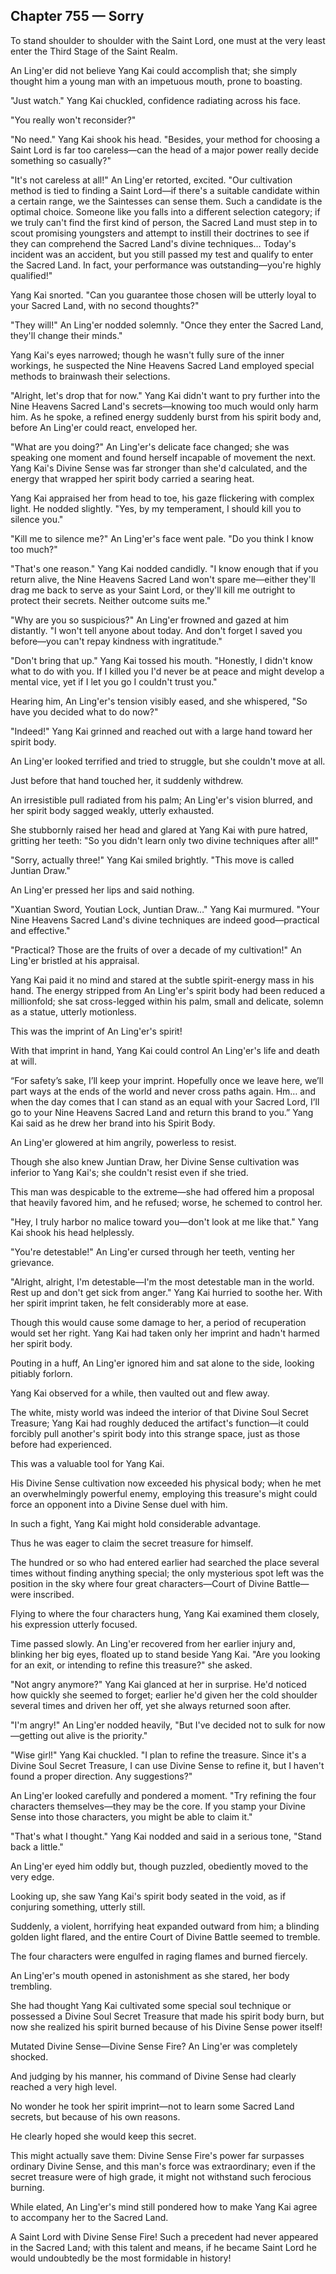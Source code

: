 ## Chapter 755 — Sorry

To stand shoulder to shoulder with the Saint Lord, one must at the very least enter the Third Stage of the Saint Realm.

An Ling'er did not believe Yang Kai could accomplish that; she simply thought him a young man with an impetuous mouth, prone to boasting.

"Just watch." Yang Kai chuckled, confidence radiating across his face.

"You really won't reconsider?"

"No need." Yang Kai shook his head. "Besides, your method for choosing a Saint Lord is far too careless—can the head of a major power really decide something so casually?"

"It's not careless at all!" An Ling'er retorted, excited. "Our cultivation method is tied to finding a Saint Lord—if there's a suitable candidate within a certain range, we the Saintesses can sense them. Such a candidate is the optimal choice. Someone like you falls into a different selection category; if we truly can't find the first kind of person, the Sacred Land must step in to scout promising youngsters and attempt to instill their doctrines to see if they can comprehend the Sacred Land's divine techniques… Today's incident was an accident, but you still passed my test and qualify to enter the Sacred Land. In fact, your performance was outstanding—you're highly qualified!"

Yang Kai snorted. "Can you guarantee those chosen will be utterly loyal to your Sacred Land, with no second thoughts?"

"They will!" An Ling'er nodded solemnly. "Once they enter the Sacred Land, they'll change their minds."

Yang Kai's eyes narrowed; though he wasn't fully sure of the inner workings, he suspected the Nine Heavens Sacred Land employed special methods to brainwash their selections.

"Alright, let's drop that for now." Yang Kai didn't want to pry further into the Nine Heavens Sacred Land's secrets—knowing too much would only harm him. As he spoke, a refined energy suddenly burst from his spirit body and, before An Ling'er could react, enveloped her.

"What are you doing?" An Ling'er's delicate face changed; she was speaking one moment and found herself incapable of movement the next. Yang Kai's Divine Sense was far stronger than she'd calculated, and the energy that wrapped her spirit body carried a searing heat.

Yang Kai appraised her from head to toe, his gaze flickering with complex light. He nodded slightly. "Yes, by my temperament, I should kill you to silence you."

"Kill me to silence me?" An Ling'er's face went pale. "Do you think I know too much?"

"That's one reason." Yang Kai nodded candidly. "I know enough that if you return alive, the Nine Heavens Sacred Land won't spare me—either they'll drag me back to serve as your Saint Lord, or they'll kill me outright to protect their secrets. Neither outcome suits me."

"Why are you so suspicious?" An Ling'er frowned and gazed at him distantly. "I won't tell anyone about today. And don't forget I saved you before—you can't repay kindness with ingratitude."

"Don't bring that up." Yang Kai tossed his mouth. "Honestly, I didn't know what to do with you. If I killed you I'd never be at peace and might develop a mental vice, yet if I let you go I couldn't trust you."

Hearing him, An Ling'er's tension visibly eased, and she whispered, "So have you decided what to do now?"

"Indeed!" Yang Kai grinned and reached out with a large hand toward her spirit body.

An Ling'er looked terrified and tried to struggle, but she couldn't move at all.

Just before that hand touched her, it suddenly withdrew.

An irresistible pull radiated from his palm; An Ling'er's vision blurred, and her spirit body sagged weakly, utterly exhausted.

She stubbornly raised her head and glared at Yang Kai with pure hatred, gritting her teeth: "So you didn't learn only two divine techniques after all!"

"Sorry, actually three!" Yang Kai smiled brightly. "This move is called Juntian Draw."

An Ling'er pressed her lips and said nothing.

"Xuantian Sword, Youtian Lock, Juntian Draw…" Yang Kai murmured. "Your Nine Heavens Sacred Land's divine techniques are indeed good—practical and effective."

"Practical? Those are the fruits of over a decade of my cultivation!" An Ling'er bristled at his appraisal.

Yang Kai paid it no mind and stared at the subtle spirit-energy mass in his hand. The energy stripped from An Ling'er's spirit body had been reduced a millionfold; she sat cross-legged within his palm, small and delicate, solemn as a statue, utterly motionless.

This was the imprint of An Ling'er's spirit!

With that imprint in hand, Yang Kai could control An Ling'er's life and death at will.

“For safety’s sake, I’ll keep your imprint. Hopefully once we leave here, we’ll part ways at the ends of the world and never cross paths again. Hm… and when the day comes that I can stand as an equal with your Sacred Lord, I’ll go to your Nine Heavens Sacred Land and return this brand to you.” Yang Kai said as he drew her brand into his Spirit Body.

An Ling'er glowered at him angrily, powerless to resist.

Though she also knew Juntian Draw, her Divine Sense cultivation was inferior to Yang Kai's; she couldn't resist even if she tried.

This man was despicable to the extreme—she had offered him a proposal that heavily favored him, and he refused; worse, he schemed to control her.

"Hey, I truly harbor no malice toward you—don't look at me like that." Yang Kai shook his head helplessly.

"You're detestable!" An Ling'er cursed through her teeth, venting her grievance.

"Alright, alright, I'm detestable—I'm the most detestable man in the world. Rest up and don't get sick from anger." Yang Kai hurried to soothe her. With her spirit imprint taken, he felt considerably more at ease.

Though this would cause some damage to her, a period of recuperation would set her right. Yang Kai had taken only her imprint and hadn't harmed her spirit body.

Pouting in a huff, An Ling'er ignored him and sat alone to the side, looking pitiably forlorn.

Yang Kai observed for a while, then vaulted out and flew away.

The white, misty world was indeed the interior of that Divine Soul Secret Treasure; Yang Kai had roughly deduced the artifact's function—it could forcibly pull another's spirit body into this strange space, just as those before had experienced.

This was a valuable tool for Yang Kai.

His Divine Sense cultivation now exceeded his physical body; when he met an overwhelmingly powerful enemy, employing this treasure's might could force an opponent into a Divine Sense duel with him.

In such a fight, Yang Kai might hold considerable advantage.

Thus he was eager to claim the secret treasure for himself.

The hundred or so who had entered earlier had searched the place several times without finding anything special; the only mysterious spot left was the position in the sky where four great characters—Court of Divine Battle—were inscribed.

Flying to where the four characters hung, Yang Kai examined them closely, his expression utterly focused.

Time passed slowly. An Ling'er recovered from her earlier injury and, blinking her big eyes, floated up to stand beside Yang Kai. "Are you looking for an exit, or intending to refine this treasure?" she asked.

"Not angry anymore?" Yang Kai glanced at her in surprise. He'd noticed how quickly she seemed to forget; earlier he'd given her the cold shoulder several times and driven her off, yet she always returned soon after.

"I'm angry!" An Ling'er nodded heavily, "But I've decided not to sulk for now—getting out alive is the priority."

"Wise girl!" Yang Kai chuckled. "I plan to refine the treasure. Since it's a Divine Soul Secret Treasure, I can use Divine Sense to refine it, but I haven't found a proper direction. Any suggestions?"

An Ling'er looked carefully and pondered a moment. "Try refining the four characters themselves—they may be the core. If you stamp your Divine Sense into those characters, you might be able to claim it."

"That's what I thought." Yang Kai nodded and said in a serious tone, "Stand back a little."

An Ling'er eyed him oddly but, though puzzled, obediently moved to the very edge.

Looking up, she saw Yang Kai's spirit body seated in the void, as if conjuring something, utterly still.

Suddenly, a violent, horrifying heat expanded outward from him; a blinding golden light flared, and the entire Court of Divine Battle seemed to tremble.

The four characters were engulfed in raging flames and burned fiercely.

An Ling'er's mouth opened in astonishment as she stared, her body trembling.

She had thought Yang Kai cultivated some special soul technique or possessed a Divine Soul Secret Treasure that made his spirit body burn, but now she realized his spirit burned because of his Divine Sense power itself!

Mutated Divine Sense—Divine Sense Fire? An Ling'er was completely shocked.

And judging by his manner, his command of Divine Sense had clearly reached a very high level.

No wonder he took her spirit imprint—not to learn some Sacred Land secrets, but because of his own reasons.

He clearly hoped she would keep this secret.

This might actually save them: Divine Sense Fire's power far surpasses ordinary Divine Sense, and this man's force was extraordinary; even if the secret treasure were of high grade, it might not withstand such ferocious burning.

While elated, An Ling'er's mind still pondered how to make Yang Kai agree to accompany her to the Sacred Land.

A Saint Lord with Divine Sense Fire! Such a precedent had never appeared in the Sacred Land; with this talent and means, if he became Saint Lord he would undoubtedly be the most formidable in history!